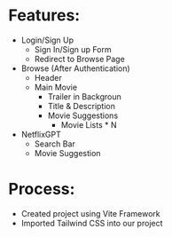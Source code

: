 # Features:

- Login/Sign Up
  - Sign In/Sign up Form
  - Redirect to Browse Page
- Browse (After Authentication)
  - Header
  - Main Movie
    - Trailer in Backgroun
    - Title & Description
    - Movie Suggestions
      - Movie Lists \* N
- NetflixGPT
  - Search Bar
  - Movie Suggestion

# Process:

- Created project using Vite Framework
- Imported Tailwind CSS into our project

